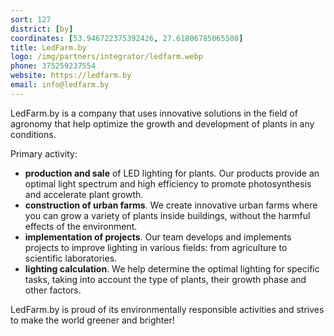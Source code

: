 ```yaml
---
sort: 127
district: [by]
coordinates: [53.946722375392426, 27.61806785065508]
title: LedFarm.by
logo: /img/partners/integrator/ledfarm.webp
phone: 375259237554
website: https://ledfarm.by
email: info@ledfarm.by
---
```


LedFarm.by is a company that uses innovative solutions in the field of agronomy that help optimize the growth and development of plants in any conditions.

Primary activity:

* **production and sale** of LED lighting for plants. Our products provide an optimal light spectrum and high efficiency to promote photosynthesis and accelerate plant growth.
* **construction of urban farms**. We create innovative urban farms where you can grow a variety of plants inside buildings, without the harmful effects of the environment.
* **implementation of projects**. Our team develops and implements projects to improve lighting in various fields: from agriculture to scientific laboratories.
* **lighting calculation**. We help determine the optimal lighting for specific tasks, taking into account the type of plants, their growth phase and other factors.

LedFarm.by is proud of its environmentally responsible activities and strives to make the world greener and brighter!
